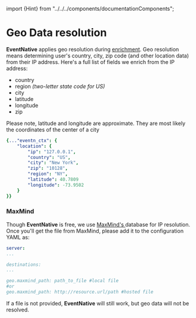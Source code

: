 import {Hint} from "../../../components/documentationComponents";

# Geo Data resolution

**EventNative** applies geo resolution during [enrichment](/docs/how-it-works/architecture#context-enrichment-step). Geo resolution means determining
user's country, city, zip code \(and other location data\) from their IP address. Here's a full list of fields we enrich from the IP address:

* country
* region _\(two-letter state code for US\)_ 
* city
* latitude
* longitude
* zip

<Hint>
Please note, latitude and longitude are approximate. They are most likely the coordinates of the center of a city
</Hint>

```yaml
{..."eventn_ctx": {
    "location": {
        "ip": "127.0.0.1",
        "country": "US",
        "city": "New York",
        "zip": "10128",
        "region": "NY",
        "latitude": 40.7809
        "longitude": -73.9502
    }
}}
```

### MaxMind

Though **EventNative** is free, we use [MaxMind's ](https://www.maxmind.com/en/geoip2-city)database for IP resolution. Once you'll get the file from MaxMind, please add it to the configuration YAML as:

```yaml
server:
...

destinations:
...

geo.maxmind_path: path_to_file #local file
#or
geo.maxmind_path: http://resource.url/path #hosted file
```

If a file is not provided, **EventNative** will still work, but geo data will not be resolved.

